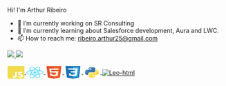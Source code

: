 Hi! I'm Arthur Ribeiro

- 🔭 I’m currently working on SR Consulting
- 🌱 I’m currently learning about Salesforce development, Aura and LWC.
- 📫 How to reach me: ribeiro.arthur25@gmail.com

<div>
  <a href="https://github.com/ArthurRibeiro25">
  <img height="180em" src="https://github-readme-stats.vercel.app/api?username=ArthurRibeiro25&show_icons=true&theme=dark&include_all_commits=true&count_private=true"/>
  <img height="180em" src="https://github-readme-stats.vercel.app/api/top-langs/?username=ArthurRibeiro25&layout=compact&langs_count=16&theme=dark"/>
</div>

<div style="display: inline_block"><br>
  <img align="center" alt="Arthur-JS" height="30" width="40" src="https://raw.githubusercontent.com/devicons/devicon/master/icons/javascript/javascript-plain.svg">
  <img align="center" alt="Arthur-React" height="30" width="40" src="https://raw.githubusercontent.com/devicons/devicon/master/icons/react/react-original.svg">
  <img align="center" alt="Arthur-HTML" height="30" width="40" src="https://raw.githubusercontent.com/devicons/devicon/master/icons/html5/html5-original.svg">
  <img align="center" alt="Arthur-CSS" height="30" width="40" src="https://raw.githubusercontent.com/devicons/devicon/master/icons/css3/css3-original.svg">
  <img align="center" alt="Arthur-Python" height="30" width="40" src="https://raw.githubusercontent.com/devicons/devicon/master/icons/python/python-original.svg">
  <img align="center" alt="Leo-html" height="30" width="40" src="https://cdn.jsdelivr.net/gh/devicons/devicon@latest/icons/java/java-original.svg" />
</div>


